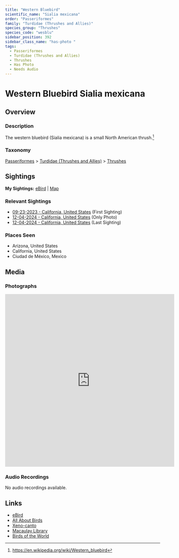 ```yaml
---
title: "Western Bluebird"
scientific_name: "Sialia mexicana"
order: "Passeriformes"
family: "Turdidae (Thrushes and Allies)"
species_group: "Thrushes"
species_code: "wesblu"
sidebar_position: 392
sidebar_class_name: "has-photo "
tags: 
  - Passeriformes
  - Turdidae (Thrushes and Allies)
  - Thrushes
  - Has Photo
  - Needs Audio
---
```


# Western Bluebird <span className='sci_name'>Sialia mexicana</span>

## Overview

### Description
The western bluebird (Sialia mexicana) is a small North American thrush.[^1]

[^1]: https://en.wikipedia.org/wiki/Western_bluebird

### Taxonomy
[Passeriformes](/tags/passeriformes) > [Turdidae (Thrushes and Allies)](/tags/turdidae-thrushes-and-allies) > [Thrushes](/tags/thrushes)


## Sightings

**My Sightings:** [eBird](https://ebird.org/lifelist?r=world&time=life&spp=wesblu) | [Map](/map?species_code=wesblu)

### Relevant Sightings

* [09-23-2023 - California, United States](https://ebird.org/checklist/S150584251) (First Sighting)
* [12-04-2024 - California, United States](https://ebird.org/checklist/S204487401) (Only Photo)
* [12-04-2024 - California, United States](https://ebird.org/checklist/S204487401) (Last Sighting)

### Places Seen

* Arizona, United States
* California, United States
* Ciudad de México, Mexico



## Media
### Photographs
<iframe src="https://macaulaylibrary.org/asset/627114479/embed" width="550" height="560" frameborder="0" allowfullscreen></iframe>

### Audio Recordings
No audio recordings available.

## Links
* [eBird](https://ebird.org/species/wesblu) 
* [All About Birds](https://www.allaboutbirds.org/guide/wesblu) 
* [Xeno-canto](https://www.xeno-canto.org/species/sialia-mexicana) 
* [Macaulay Library](https://search.macaulaylibrary.org/catalog?taxonCode=wesblu&sort=rating_rank_desc)
* [Birds of the World](https://birdsoftheworld.org/bow/species/wesblu)
